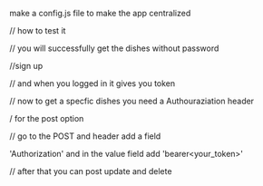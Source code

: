 make a config.js file to make the app centralized 


// how to test it


// you will successfully get the dishes without password

//sign up

// and when you logged in it gives you token

// now to get a specfic dishes you need a Authouraziation header

/ for the post option

// go to the POST and header add a field

'Authorization' and in the value field add 'bearer<space><your_token>'

// after that you can post update and delete